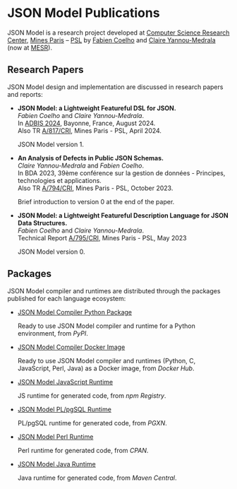# JSON Model Publications

JSON Model is a research project developed at
[Computer Science Research Center](https://www.cri.minesparis.psl.eu/),
[Mines Paris](https://www.minesparis.psl.eu/) –
[PSL](https://www.psl.eu/) by
[Fabien Coelho](https://www.linkedin.com/in/fabien-coelho-65433a18/) and
[Claire Yannou-Medrala](https://www.linkedin.com/in/claire-medrala/)
(now at [MESR](https://www.enseignementsup-recherche.gouv.fr/)).

## Research Papers

JSON Model design and implementation are discussed in research papers and reports:

- **JSON Model: a Lightweight Featureful DSL for JSON.**  
  _Fabien Coelho_ and _Claire Yannou-Medrala_.  
  In [ADBIS 2024](https://conferences.sigappfr.org/adbis2024/), Bayonne, France, August 2024.  
  Also TR [A/817/CRI](https://www.cri.minesparis.psl.eu/classement/doc/A-817.pdf),
  Mines Paris - PSL, April 2024.

  JSON Model version 1.

- **An Analysis of Defects in Public JSON Schemas.**  
  _Claire Yannou-Medrala_ and _Fabien Coelho_.  
  In BDA 2023, 39ème conférence sur la gestion de données - Principes, technologies et applications.  
  Also TR [A/794/CRI](https://www.cri.minesparis.psl.eu/classement/doc/A-794.pdf),
  Mines Paris - PSL, October 2023.

  Brief introduction to version 0 at the end of the paper.

- **JSON Model: a Lightweight Featureful Description Language for JSON Data Structures.**  
  _Fabien Coelho_ and _Claire Yannou-Medrala_.  
  Technical Report [A/795/CRI](https://www.cri.minesparis.psl.eu/classement/doc/A-795.pdf),
  Mines Paris - PSL, May 2023

  JSON Model version 0.

## Packages

JSON Model compiler and runtimes are distributed through the packages published for
each language ecosystem:

- [JSON Model Compiler Python Package](https://pypi.org/project/json-model-compiler/)

  Ready to use JSON Model compiler and runtime for a Python environment, from _PyPI_.

- [JSON Model Compiler Docker Image](https://hub.docker.com/r/zx80/jmc)

  Ready to use JSON Model compiler and runtimes (Python, C, JavaScript, Perl, Java)
  as a Docker image, from _Docker Hub_.

- [JSON Model JavaScript Runtime](https://www.npmjs.com/package/json_model_runtime)

  JS runtime for generated code, from _npm Registry_.

- [JSON Model PL/pgSQL Runtime](https://pgxn.org/dist/json_model/)

  PL/pgSQL runtime for generated code, from _PGXN_.

- [JSON Model Perl Runtime](https://metacpan.org/pod/JSON::JsonModel)

  Perl runtime for generated code, from _CPAN_.

- [JSON Model Java Runtime](https://central.sonatype.com/artifact/org.json-model/json-model)

  Java runtime for generated code, from _Maven Central_.
